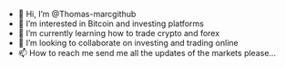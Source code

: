 - 👋 Hi, I’m @Thomas-marcgithub
- 👀 I’m interested in Bitcoin and investing platforms
- 🌱 I’m currently learning how to trade crypto and forex
- 💞️ I’m looking to collaborate on investing and trading online
- 📫 How to reach me send me all the updates of the markets please...

<!---
Thomas-marcgithub/Thomas-marcgithub is a ✨ special ✨ repository because its `README.md` (this file) appears on your GitHub profile.
You can click the Preview link to take a look at your changes.
--->
